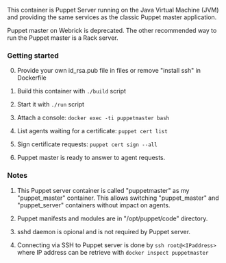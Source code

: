 This container is Puppet Server running on the Java Virtual Machine (JVM) and providing the same services as the classic Puppet master application.

Puppet master on Webrick is deprecated. The other recommended way to run the Puppet master is a Rack server.


### Getting started

0. Provide your own id_rsa.pub file in files or remove "install ssh" in Dockerfile

1. Build this container with `./build` script

2. Start it with `./run` script

3. Attach a console: `docker exec -ti puppetmaster bash`

4. List agents waiting for a certificate: `puppet cert list`

5. Sign certificate requests: `puppet cert sign --all`

6. Puppet master is ready to answer to agent requests.


### Notes

1. This Puppet server container is called "puppetmaster" as my "puppet_master" container. This allows switching "puppet_master" and "puppet_server" containers without impact on agents.

2. Puppet manifests and modules are in "/opt/puppet/code" directory.

3. sshd daemon is opional and is not required by Puppet server.

4. Connecting via SSH to Puppet server is done by `ssh root@<IPaddress>` where IP address can be retrieve with `docker inspect puppetmaster`

